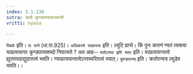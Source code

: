 ```yaml
---
index: 3.1.130
sutra: क्रतौ कुण्डपाय्यसञ्चाय्यौ
vritti: nyasa

---
```

`पिबतेः` इति। `पा पाने` (धा.पा.925)। `अधिकरमे यत्प्रत्ययः` इति। ल्युटि प्राप्ते। किं पुनः कारणं ण्यतं त्यक्त्वा यत्प्रत्ययान्तः कुण्डपाय्यशब्दो निपात्यते ? अत आह-- `यतोऽनाव इति स्वरः` इति। यत्प्रत्ययान्तत्वे ह्युत्तरपदाद्युदात्तत्वं भवति। ण्यत्प्रत्ययान्तत्वेऽन्तस्वरितत्वं स्यात्। `कुण्डपानम्` इति। क्रतोरन्यत्र ल्युडेव भवति।।